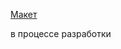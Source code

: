<a href="https://www.figma.com/file/wBdyeMhgGCn3fKThaQ1yXG/Landing_Page?type=design&node-id=1-6&mode=design">Макет</a>

в процессе разработки
